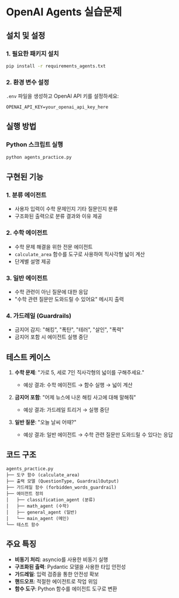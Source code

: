 # OpenAI Agents 실습문제

## 설치 및 설정

### 1. 필요한 패키지 설치
```bash
pip install -r requirements_agents.txt
```

### 2. 환경 변수 설정
`.env` 파일을 생성하고 OpenAI API 키를 설정하세요:
```
OPENAI_API_KEY=your_openai_api_key_here
```

## 실행 방법

### Python 스크립트 실행
```bash
python agents_practice.py
```

## 구현된 기능

### 1. 분류 에이전트
- 사용자 입력이 수학 문제인지 기타 질문인지 분류
- 구조화된 출력으로 분류 결과와 이유 제공

### 2. 수학 에이전트
- 수학 문제 해결을 위한 전문 에이전트
- `calculate_area` 함수를 도구로 사용하여 직사각형 넓이 계산
- 단계별 설명 제공

### 3. 일반 에이전트
- 수학 관련이 아닌 질문에 대한 응답
- "수학 관련 질문만 도와드릴 수 있어요" 메시지 출력

### 4. 가드레일 (Guardrails)
- 금지어 감지: "해킹", "폭탄", "테러", "살인", "폭력"
- 금지어 포함 시 에이전트 실행 중단

## 테스트 케이스

1. **수학 문제**: "가로 5, 세로 7인 직사각형의 넓이를 구해주세요."
   - 예상 결과: 수학 에이전트 → 함수 실행 → 넓이 계산

2. **금지어 포함**: "어제 뉴스에 나온 해킹 사고에 대해 말해줘"
   - 예상 결과: 가드레일 트리거 → 실행 중단

3. **일반 질문**: "오늘 날씨 어때?"
   - 예상 결과: 일반 에이전트 → 수학 관련 질문만 도와드릴 수 있다는 응답

## 코드 구조

```
agents_practice.py
├── 도구 함수 (calculate_area)
├── 출력 모델 (QuestionType, GuardrailOutput)
├── 가드레일 함수 (forbidden_words_guardrail)
├── 에이전트 정의
│   ├── classification_agent (분류)
│   ├── math_agent (수학)
│   ├── general_agent (일반)
│   └── main_agent (메인)
└── 테스트 함수
```

## 주요 특징

- **비동기 처리**: asyncio를 사용한 비동기 실행
- **구조화된 출력**: Pydantic 모델을 사용한 타입 안전성
- **가드레일**: 입력 검증을 통한 안전성 확보
- **핸드오프**: 적절한 에이전트로 작업 위임
- **함수 도구**: Python 함수를 에이전트 도구로 변환 